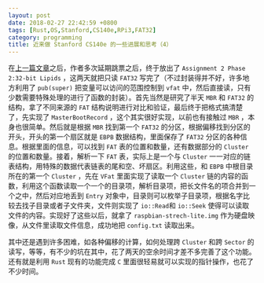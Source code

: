 ```yaml
---
layout: post
date: 2018-02-27 22:42:59 +0800
tags: [Rust,OS,Stanford,CS140e,RPi3,FAT32]
category: programming
title: 近来做 Stanford CS140e 的一些进展和思考（4）
---
```


在[上一篇文章](/programming/2018/02/16/thoughts-on-stanford-cs140e-3/)之后，作者多次延期跳票之后，终于放出了 `Assignment 2 Phase 2:32-bit Lipids` ，这两天就把只读 `FAT32` 写完了（不过封装得并不好，许多地方利用了 `pub(super)` 把变量可以访问的范围控制到 `vfat` 中，然后直接读，只有少数需要特殊处理的进行了函数的封装）。首先当然是研究了半天 `MBR` 和 `FAT32` 的结构，拿了不同来源的 `FAT` 结构说明进行对比和验证，最后终于把格式搞清楚了，先实现了 `MasterBootRecord` ，这个其实很好实现，以前也有接触过 `MBR` ，本身也很简单。然后就是根据 `MBR` 找到第一个 `FAT32` 的分区，根据偏移找到分区的开头，开头的第一个扇区就是 `EBPB` 数据结构，里面保存了 `FAT32` 分区的各种信息。根据里面的信息，可以找到 `FAT` 表的位置和数量，还有数据部分的 `Cluster` 的位置和数量。接着，解析一下 `FAT` 表，实际上是一个与 `Cluster` 一一对应的链表结构，用特殊的数据代表链表的尾和空、坏扇区。利用这些，和 `EBPB` 中根目录所在的第一个 `Cluster` ，先在 `VFat` 里面实现了读取一个 `Cluster` 链的内容的函数，利用这个函数读取一个一个的目录项，解析目录项，把长文件名的项合并到一个之中，然后对应地丢到 `Entry` 对象中，目录则可以枚举子目录项，根据名字比较去找子目录或者子文件夹，文件则实现了 `io::Read`和 `io::Seek` 使得可以读取文件的内容。实现好了这些以后，就拿了 `raspbian-strech-lite.img` 作为硬盘映像，从文件里读取文件信息，成功地把 `config.txt` 读取出来。

其中还是遇到许多困难，如各种偏移的计算，如何处理跨 `Cluster` 和跨 `Sector` 的读写，等等，有不少的坑在其中，花了两天的空余时间才差不多完善了这个功能。还有就是利用 `Rust` 现有的功能完成 `C` 里面很轻易就可以实现的指针操作，也花了不少时间。